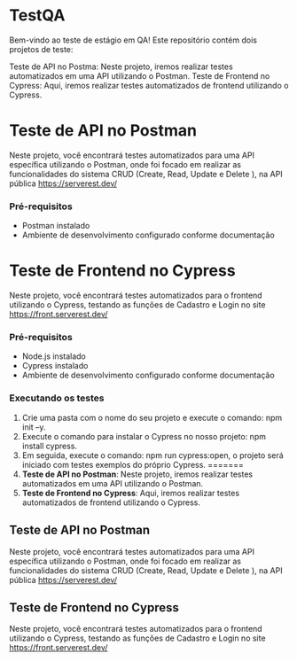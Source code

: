 
# TestQA

Bem-vindo ao teste de estágio em QA! Este repositório contém dois projetos de teste:


Teste de API no Postma: Neste projeto, iremos realizar testes automatizados em uma API utilizando o Postman.
Teste de Frontend no Cypress: Aqui, iremos realizar testes automatizados de frontend utilizando o Cypress.

# Teste de API no Postman
Neste projeto, você encontrará testes automatizados para uma API específica utilizando o Postman, onde foi focado em realizar as funcionalidades do sistema CRUD (Create, Read, Update e Delete ), na API pública https://serverest.dev/

### Pré-requisitos

- Postman instalado 
- Ambiente de desenvolvimento configurado conforme documentação



# Teste de Frontend no Cypress
Neste projeto, você encontrará testes automatizados para o frontend utilizando o Cypress, testando as funções de Cadastro e Login no site https://front.serverest.dev/

### Pré-requisitos
- Node.js instalado
- Cypress instalado
- Ambiente de desenvolvimento configurado conforme documentação

### Executando os testes

1. Crie uma pasta com o nome do seu projeto e execute o comando: npm init –y.
2. Execute o comando para instalar o Cypress no nosso projeto: npm install cypress. 
3. Em seguida, execute o comando: npm run cypress:open, o projeto será iniciado com testes exemplos do próprio Cypress.
=======
1. **Teste de API no Postman**: Neste projeto, iremos realizar testes automatizados em uma API utilizando o Postman.
2. **Teste de Frontend no Cypress**: Aqui, iremos realizar testes automatizados de frontend utilizando o Cypress.

## Teste de API no Postman

Neste projeto, você encontrará testes automatizados para uma API específica utilizando o Postman, onde foi focado em realizar as funcionalidades do sistema CRUD (Create, Read, Update e Delete ), na API pública https://serverest.dev/


## Teste de Frontend no Cypress

Neste projeto, você encontrará testes automatizados para o frontend utilizando o Cypress, testando as funções de Cadastro e Login no site https://front.serverest.dev/




